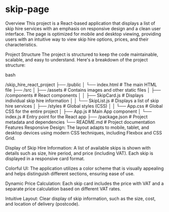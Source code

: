 # skip-page

Overview
This project is a React-based application that displays a list of skip hire services with an emphasis on responsive design and a clean user interface. The page is optimized for mobile and desktop viewing, providing users with an intuitive way to view skip hire options, prices, and their characteristics.

Project Structure
The project is structured to keep the code maintainable, scalable, and easy to understand. Here's a breakdown of the project structure:

bash

/skip_hire_react_project
├── /public
│   └── index.html            # The main HTML file
├── /src
│   ├── /assets               # Contains images and other static files
│   ├── /components           # React components
│   │   ├── SkipCard.js       # Displays individual skip hire information
│   │   └── SkipList.js       # Displays a list of skip hire services
│   ├── /styles               # Global styles (CSS)
│   │   └── App.css           # Global CSS for the entire project
│   ├── App.js                # Main App component
│   └── index.js              # Entry point for the React app
├── /package.json             # Project metadata and dependencies
└── README.md                 # Project documentation
Features
Responsive Design: The layout adapts to mobile, tablet, and desktop devices using modern CSS techniques, including Flexbox and CSS Grid.

Display of Skip Hire Information: A list of available skips is shown with details such as size, hire period, and price (including VAT). Each skip is displayed in a responsive card format.

Colorful UI: The application utilizes a color scheme that is visually appealing and helps distinguish different sections, ensuring ease of use.

Dynamic Price Calculation: Each skip card includes the price with VAT and a separate price calculation based on different VAT rates.

Intuitive Layout: Clear display of skip information, such as the size, cost, and location of delivery (postcode).
